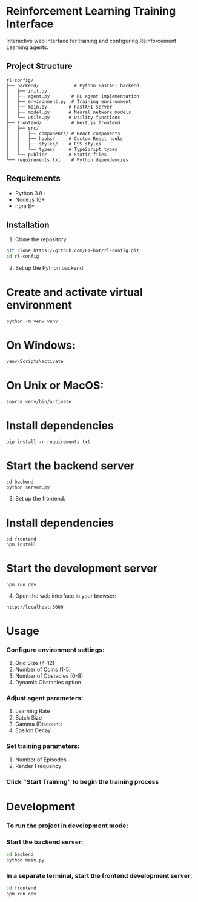 # Reinforcement Learning Training Interface

Interactive web interface for training and configuring Reinforcement Learning agents.

## Project Structure
```
rl-config/
├── backend/             # Python FastAPI backend
│   ├── init.py
│   ├── agent.py        # RL agent implementation
│   ├── environment.py  # Training environment
│   ├── main.py        # FastAPI server
│   ├── model.py       # Neural network models
│   └── utils.py       # Utility functions
├── frontend/           # Next.js frontend
│   ├── src/
│   │   ├── components/ # React components
│   │   ├── hooks/     # Custom React hooks
│   │   ├── styles/    # CSS styles
│   │   └── types/     # TypeScript types
│   └── public/        # Static files
└── requirements.txt    # Python dependencies
```

## Requirements

- Python 3.8+
- Node.js 16+
- npm 8+

## Installation

1. Clone the repository:
```bash
git clone https://github.com/F1-bot/rl-config.git
cd rl-config
```

2. Set up the Python backend:
# Create and activate virtual environment
```
python -m venv venv
```

# On Windows:
```
venv\Scripts\activate
```

# On Unix or MacOS:
```
source venv/bin/activate
```

# Install dependencies
```
pip install -r requirements.txt
```

# Start the backend server
```
cd backend
python server.py
```

3. Set up the frontend:
# Install dependencies
```
cd frontend
npm install
```

# Start the development server
```
npm run dev
```

4. Open the web interface in your browser:
```
http://localhost:3000
```

# Usage

### Configure environment settings:

1. Grid Size (4-12)
2. Number of Coins (1-5)
3. Number of Obstacles (0-8)
4. Dynamic Obstacles option


### Adjust agent parameters:

1. Learning Rate 
2. Batch Size 
3. Gamma (Discount)
4. Epsilon Decay


### Set training parameters:

1. Number of Episodes 
2. Render Frequency


### Click "Start Training" to begin the training process


# Development
### To run the project in development mode:

### Start the backend server:
```bash
cd backend
python main.py
```

### In a separate terminal, start the frontend development server:

```bash
cd frontend
npm run dev
```
